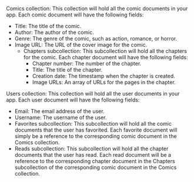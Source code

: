 Comics collection: This collection will hold all the comic documents in your app. Each comic document will have the following fields:
- Title: The title of the comic.
- Author: The author of the comic.
- Genre: The genre of the comic, such as action, romance, or horror.
- Image URL: The URL of the cover image for the comic.
  - Chapters subcollection: This subcollection will hold all the chapters for the comic. Each chapter document will have the following fields:
    - Chapter number: The number of the chapter.
    - Title: The title of the chapter.
    - Creation date: The timestamp when the chapter is created.
    - Image URLs: An array of URLs for the pages in the chapter.

Users collection: This collection will hold all the user documents in your app. Each user document will have the following fields:
- Email: The email address of the user.
- Username: The username of the user.
- Favorites subcollection: This subcollection will hold all the comic documents that the user has favorited. Each favorite document will simply be a reference to the corresponding comic document in the Comics collection.
- Reads subcollection: This subcollection will hold all the chapter documents that the user has read. Each read document will be a reference to the corresponding chapter document in the Chapters subcollection of the corresponding comic document in the Comics collection.